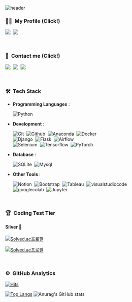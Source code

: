 ![header](https://capsule-render.vercel.app/api?type=waving&color=auto&height=300&section=header&text=Hi!%20I'm%20Gunhoo%20Park&fontSize=70&animation=fadeIn&fontAlignY=38&desc=Welcome,%20My%20Github%20Profile&descAlignY=55&descAlign=75)

### 👨‍💻 &nbsp;My Profile (Click!)

<a href="https://tropical-swordfish-423.notion.site/5331a07a952548b4b64ee5b91e23913f"><img src="https://img.shields.io/badge/Notion-000000?style=flat&logo=Notion&logoColor=white"/></a>&nbsp;
<a href="https://github.com/sbzkdl"><img src="https://img.shields.io/badge/Github-181717?style=flat&logo=Github&logoColor=white"/></a>&nbsp;

<br>

### 📧 &nbsp;Contact me (Click!)

<a href="mailto:sbfpdl@naver.com "><img src="https://img.shields.io/badge/Naver-03C75A?style=flat&logo=naver&logoColor=white"/></a>&nbsp;
<a href="mailto:sbzkdl@gmail.com "><img src="https://img.shields.io/badge/Gmail-EA4335?style=flat&logo=gmail&logoColor=white"/></a>&nbsp;
<a href="https://www.instagram.com/pg_hoo95/"><img src="https://img.shields.io/badge/Instagram-E4405F?style=flat&logo=instagram&logoColor=white"/></a>&nbsp;

<br>

### 🛠️ &nbsp;Tech Stack
- **Programming Languages** :
    
    ![Python](https://img.shields.io/badge/Python-3776AB?style=flat&logo=python&logoColor=white)&nbsp;

- **Development** :

    ![Git](https://img.shields.io/badge/Git-F05032?style=flat&logo=Git&logoColor=white)&nbsp;
    ![Github](https://img.shields.io/badge/Github-181717?style=flat&logo=Github&logoColor=white)&nbsp;
    ![Anaconda](https://img.shields.io/badge/Anaconda-44A833?style=flat&logo=Anaconda&logoColor=white)&nbsp;
    ![Docker](https://img.shields.io/badge/Docker-2496ED?style=flat&logo=Docker&logoColor=white)&nbsp;  \
    ![Django](https://img.shields.io/badge/Django-092E20?style=flat&logo=django&logoColor=white)&nbsp;
    ![Flask](https://img.shields.io/badge/Flask-000000?style=flat&logo=Flask&logoColor=white)&nbsp;
    ![Airflow](https://img.shields.io/badge/Airflow-017CEE?style=flat&logo=apache-airflow&logoColor=white)&nbsp;  \
    ![Selenium](https://img.shields.io/badge/Selenium-43B02A?style=flat&logo=selenium&logoColor=white)&nbsp;
    ![Tensorflow](https://img.shields.io/badge/Tensorflow-FF6F00?style=flat&logo=Tensorflow&logoColor=white)&nbsp;
    ![PyTorch](https://img.shields.io/badge/PyTorch-EE4C2C?style=flat&logo=PyTorch&logoColor=white)&nbsp;
    
- **Database** :

    ![SQLite](https://img.shields.io/badge/SQLite-003B57?style=flat&logo=SQLite&logoColor=white)&nbsp;
    ![Mysql](https://img.shields.io/badge/Mysql-4479A1?style=flat&logo=mysql&logoColor=white)&nbsp;
    
- **Other Tools** :

    ![Notion](https://img.shields.io/badge/Notion-000000?style=flat&logo=Notion&logoColor=white)&nbsp;
    ![Bootstrap](https://img.shields.io/badge/Bootstrap-7952B3?style=flat&logo=Bootstrap&logoColor=white)&nbsp;
    ![Tableau](https://img.shields.io/badge/Tableau-E97627?style=flat&logo=Tableau&logoColor=white)&nbsp;
    ![visualstudiocode](https://img.shields.io/badge/VS%20Code-007ACC?style=flat&logo=visualstudiocode&logoColor=white)&nbsp; \
    ![googlecolab](https://img.shields.io/badge/Google%20Colab-F9AB00?style=flat&logo=googlecolab&logoColor=white)&nbsp;
    ![Jupyter](https://img.shields.io/badge/Jupyter-F37626?style=flat&logo=Jupyter&logoColor=white)&nbsp;

<br>

### 🏆 &nbsp;Coding Test Tier
#### Silver 💍
[![Solved.ac프로필](http://mazassumnida.wtf/api/mini/generate_badge?boj=sbzkdl)](https://solved.ac/sbzkdl)

[![Solved.ac프로필](http://mazassumnida.wtf/api/v2/generate_badge?boj=sbzkdl)](https://solved.ac/sbzkdl)

<br>

### ⚙️ &nbsp;GitHub Analytics
[![Hits](https://hits.seeyoufarm.com/api/count/incr/badge.svg?url=https%3A%2F%2Fgithub.com%2Fsbzkdl&count_bg=%2379C83D&title_bg=%23555555&icon=&icon_color=%23E7E7E7&title=hits&edge_flat=false)](https://hits.seeyoufarm.com)

[![Top Langs](https://github-readme-stats.vercel.app/api/top-langs/?username=sbzkdl&layout=compact)](https://github.com/sbzkdl/github-readme-stats)
![Anurag's GitHub stats](https://github-readme-stats.vercel.app/api?username=sbzkdl&show_icons=true&)
